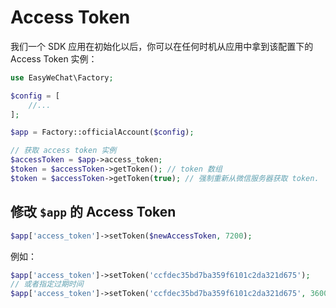 # Access Token


我们一个 SDK 应用在初始化以后，你可以在任何时机从应用中拿到该配置下的 Access Token 实例：

```php
use EasyWeChat\Factory;

$config = [
    //...
];

$app = Factory::officialAccount($config);

// 获取 access token 实例
$accessToken = $app->access_token;
$token = $accessToken->getToken(); // token 数组
$token = $accessToken->getToken(true); // 强制重新从微信服务器获取 token.
```

## 修改 `$app` 的 Access Token

```php
$app['access_token']->setToken($newAccessToken, 7200);
```

例如：

```php
$app['access_token']->setToken('ccfdec35bd7ba359f6101c2da321d675');
// 或者指定过期时间
$app['access_token']->setToken('ccfdec35bd7ba359f6101c2da321d675', 3600);  // 单位：秒
```

